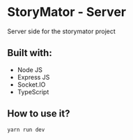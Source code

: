 # StoryMator - Server

Server side for the storymator project

## Built with: 
- Node JS
- Express JS
- Socket.IO
- TypeScript

## How to use it?

```bash
yarn run dev
```
